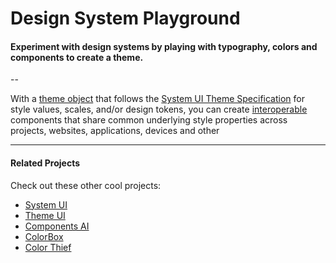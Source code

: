 # Design System Playground

#### Experiment with design systems by playing with typography, colors and components to create a theme.

--

With a [theme object](https://theme-ui.com/theme-spec) that follows the [System UI Theme Specification](https://system-ui.com/) for style values, scales, and/or design tokens, you can create [interoperable](https://jxnblk.com/blog/interoperability/) components that share common underlying style properties across projects, websites, applications, devices and other

---

#### Related Projects

Check out these other cool projects:

- [System UI](https://system-ui.com/)
- [Theme UI](https://theme-ui.com/)
- [Components AI](https://components.ai/)
- [ColorBox](https://www.colorbox.io/)
- [Color Thief](https://lokeshdhakar.com/projects/color-thief/)

